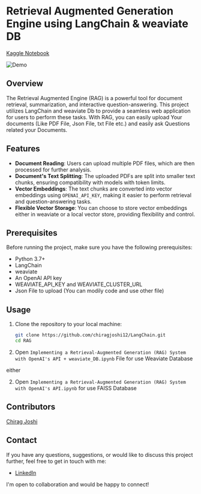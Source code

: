 # Retrieval Augmented Generation Engine using LangChain & weaviate DB

[Kaggle Notebook](https://retrieval-augmented-generation.streamlit.app/)

![Demo](data/demo.gif)

## Overview

The Retrieval Augmented Engine (RAG) is a powerful tool for document retrieval, summarization, and interactive question-answering. This project utilizes LangChain and weaviate Db to provide a seamless web application for users to perform these tasks. With RAG, you can easily upload Your documents (Like PDF File, Json File, txt File etc.) and easily ask Questions related your Documents. 


## Features

- **Document Reading**: Users can upload multiple PDF files, which are then processed for further analysis.
- **Document's Text Splitting**: The uploaded PDFs are split into smaller text chunks, ensuring compatibility with models with token limits.
- **Vector Embeddings**: The text chunks are converted into vector embeddings using `OPENAI_API_KEY`, making it easier to perform retrieval and question-answering tasks.
- **Flexible Vector Storage**: You can choose to store vector embeddings either in weaviate or a local vector store, providing flexibility and control.

## Prerequisites

Before running the project, make sure you have the following prerequisites:

- Python 3.7+
- LangChain
- weaviate
- An OpenAI API key
- WEAVIATE_API_KEY and WEAVIATE_CLUSTER_URL
- Json File to upload (You can modily code and use other file)

## Usage

1. Clone the repository to your local machine:

   ```bash
   git clone https://github.com/chiragjoshi12/LangChain.git
   cd RAG
   ```

2. Open `Implementing a Retrieval-Augmented Generation (RAG) System with OpenAI's API + weaviate_DB.ipynb` File for use Weaviate Database

either 

2. Open `Implementing a Retrieval-Augmented Generation (RAG) System with OpenAI's API.ipynb` for use FAISS Database

## Contributors

[Chirag Joshi](https://github.com/chiragjoshi12)

## Contact

If you have any questions, suggestions, or would like to discuss this project further, feel free to get in touch with me:

- [LinkedIn](https://www.linkedin.com/in/chiragjoshi12/)

I'm open to collaboration and would be happy to connect!